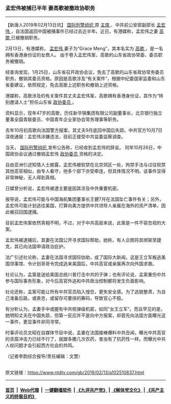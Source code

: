 ### 孟宏伟被捕已半年 妻高歌被撤政协职务
------------------------

<div class="post_content">
 <p>
  【新唐人2019年02月13日讯】
  <a href="https://www.ntdtv.com/gb/国际刑警组织.htm">
   国际刑警组织
  </a>
  原
  <a href="https://www.ntdtv.com/gb/主席.htm">
   主席
  </a>
  、中共前公安部副部长
  <a href="https://www.ntdtv.com/gb/孟宏伟.htm">
   孟宏伟
  </a>
  ，自法国返回中国被捕事件已经过去近半年。近日。有港媒称，孟宏伟之妻
  <a href="https://www.ntdtv.com/gb/高歌.htm">
   高歌
  </a>
  已被撤销职务。
 </p>
 <p>
  2月13日，有港媒称，
  <a href="https://www.ntdtv.com/gb/孟宏伟.htm">
   孟宏伟
  </a>
  妻子为“Grace Meng”，其本名实为
  <a href="https://www.ntdtv.com/gb/高歌.htm">
   高歌
  </a>
  ，是一名拥有香港身份证的女商人。 由于卷入孟宏伟案，高歌的山东省政协常委、委员职务被撤销。
 </p>
 <p>
  经查询发现，1月25日，山东省召开政协会议，免去了高歌的山东省政协常务委员职务，撤销其委员资格。原因是高歌涉及“有关案件”，根据中纪委国家监委和山东省委建议，依照规定，免去高歌上述职务和撤销上述资格。
 </p>
 <p>
  港媒称，高歌涉及的有关案件其丈夫孟宏伟案，高歌拥有香港身份证，其作为“特别邀请人士”担任山东省
  <a href="https://www.ntdtv.com/gb/政协委员.htm">
   政协委员
  </a>
  。
 </p>
 <p>
  资料显示，现年47岁的高歌，历任新华锦集团有限公司副董事长，北京银行独立董事全国青联委员、中国青年企业家协会常务理事等职务。
 </p>
 <p>
  去年10月初高歌向法国警方报案，其丈夫9月底回中国后失踪。中共官方10月7日深夜通报：孟宏伟涉嫌违法，目前正接受中共监委监察调查。
 </p>
 <p>
  当天，
  <a href="https://www.ntdtv.com/gb/国际刑警组织.htm">
   国际刑警组织
  </a>
  发布公告称，已经收到孟宏伟的辞呈。 同年10月26日，中国政协会议通过撤销孟宏伟
  <a href="https://www.ntdtv.com/gb/政协委员.htm">
   政协委员
  </a>
  资格的决定。
 </p>
 <p>
  自由亚洲引述知情人士披露，孟宏伟被软禁在北京郊区一处，拘禁手法与过往软禁其他高官相似，由专人看守，他多个部下亦受牵连，但具体情况不明。该事件显得非常神秘，无人得到真相。
 </p>
 <p>
  日媒曾分析说，孟宏伟被逮主要是因其涉及中共重要机密。
 </p>
 <p>
  报导说，孟宏伟可能与中国海航集团董事长王健7月在法国坠亡事件有关；另外，孟宏伟可能计划逃往美国，打算向美方提供中共领导人亲属在海外的资产清单，因此被召回国逮捕。
 </p>
 <p>
  目前孟宏伟案依然真相不明，不过，对于中共高层来说，此案是一件不容忽视的大案。
 </p>
 <p>
  孟宏伟被逮捕后，其妻在法国公开寻求国际帮助，她称，有人企图将其绑架至捷克，其已向法国申请政治庇护。
 </p>
 <p>
  法广引述社论称，孟妻在法国寻求国际协助，成了国际大新闻。这是王立军叛逃美国领事馆、令计划哥哥令完成逃来美国后，中共高官或亲属再次向外国求救。
 </p>
 <p>
  社论认为，孟案是送给美国总统川普打击中共的子弹；也有评论说，孟案重伤中共参与国际事务形象，对今后高官外逃和中共政治控制都将发生负面影响。
 </p>
 <p>
  社论还称，孟案可能让所有中共官员陷入惶恐，更失安全感。为了逃脱整肃，为自己准备后路，或表忠，或留存可要挟的筹码，导致官心不稳。
 </p>
 <p>
  有分析认为，孟妻手中或握有中共核弹级机密，如同“女王立军”。而且罕见的是，她明知丈夫在中国失踪，但第一反应并不是向中方报案，却首先向法国方面曝光这一事件，更显事件非同寻常。
 </p>
 <p>
  时事评论员文昭在自媒体节目中说，孟妻在法国接棒爆料中共丑闻，曝光中共高官的贪腐冲击力已经不行了，就跟多撒几次农药，害虫有了抗药性一样。而曝光中共人权问题才会引起西方社会的共鸣。
 </p>
 <p>
  （记者李韵综合报导/责任编辑：文慧）
 </p>
 <div class="single_ad">
 </div>
</div>

<br/>原文链接：https://www.ntdtv.com/gb/2019/02/13/a102510837.html


------------------------
#### [首页](https://github.com/gfw-breaker/banned-news/blob/master/README.md) &nbsp;|&nbsp; [Web代理](https://github.com/labour-camp/helloworld) &nbsp;|&nbsp; [一键翻墙软件](https://github.com/gfw-breaker/nogfw/blob/master/README.md) &nbsp;| [《九评共产党》](https://github.com/gfw-breaker/9ping.md/blob/master/README.md#九评之一评共产党是什么) | [《解体党文化》](https://github.com/gfw-breaker/jtdwh.md/blob/master/README.md) | [《共产主义的终极目的》](https://github.com/gfw-breaker/gczydzjmd.md/blob/master/README.md)

